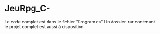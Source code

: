 # JeuRpg_C-
Le code complet est dans le fichier "Program.cs"
Un dossier .rar contenant le projet complet est aussi à disposition
